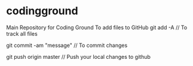 # codingground
Main Repository for Coding Ground
To add files to GitHub
git add -A // To track all files

git commit -am "message" // To commit changes

git push origin master // Push your local changes to github
